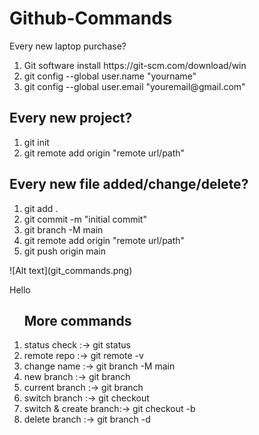 # Github-Commands
Every new laptop purchase?
<ol>
<li> Git software install https://git-scm.com/download/win</li>
<li> git config --global user.name "yourname"</li>
<li> git config --global user.email "youremail@gmail.com"</li>
</ol>

## Every new project?
<ol>
  <li> git init</li>
  <li> git remote add origin "remote url/path"</li>

</ol>

## Every new file added/change/delete?
<ol>
  <li> git add . </li>
  <li> git commit -m "initial commit"</li>
    <li> git branch -M main</li>
   <li> git remote add origin "remote url/path"</li>
  <li> git push origin main</li>
</ol>
![Alt text](git_commands.png)

<p>Hello</p>
<ol>
<h2>More commands</h2>
<li>status check        :-> git status</li>
<li>remote repo         :-> git remote -v</li>
<li>change name         :-> git branch -M main</li>
<li>new branch          :-> git branch <main></li>
<li>current branch      :-> git branch</li>
<li>switch branch       :-> git checkout <name></li>
<li>switch & create branch:-> git checkout -b <name></li>
<li>delete branch       :-> git branch -d <name></li>
</ol>
